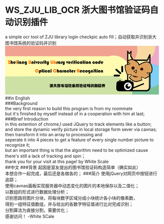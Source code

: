 # WS_ZJU_LIB_OCR 浙大图书馆验证码自动识别插件
a simple ocr tool of ZJU library login checkpic auto fill；自动获取并识别浙大图书馆系统的验证码并识别  
![image](https://github.com/White-Scale/WS_ZJU_LIB_OCR/blob/main/title_logo.jpg)  
##in English  
###Background  
the very first reason to build this program is from my roommate  
but it's finished by myself instead of in a cooperation with him at last;
###Brief Introduction  
in this extention of chrome,I used JQuery to track elements like a button;  
and store the dynamic verify picture in local storage form sever via cavnas;  
then transform it into an array to processing and  
seperate it into 4 pieces to get a feature of every single number picture to recognize it;  
but an important thing is that the algorithm need to be optimized cause  there's still a lack of tracking and spin；  
thank you for your visit at this page! 
by White Scale  
##中文 
###背景
起因是室友提出的图书馆验证码构造简单（确实如此）  
本想合作一起完成，最后还是各做各的； 
###简介
使用jQuery对网页中按钮进行追踪；  
使用cavnas画板实现服务器中动态变化的图片的本地保存以及二值化；  
以数组的形式进行数据处理分析；  
识别思路将图片分块，将每块数字区域分成小块统计各小块的像素数，  
得到一组特征值数组，并与给出的各数字特征值进行比对完成识别；  
分割算法为直接分割，需要优化；  
感谢访问！ 
-White SCale

